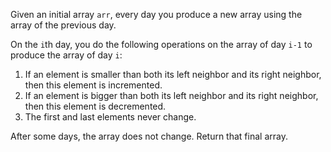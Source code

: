 Given an initial array `arr`, every day you produce a new array using the array of the previous day.

On the `i`th day, you do the following operations on the array of day `i-1` to produce the array of day `i`:

1. If an element is smaller than both its left neighbor and its right neighbor, then this element is incremented.
2. If an element is bigger than both its left neighbor and its right neighbor, then this element is decremented.
3. The first and last elements never change.

After some days, the array does not change. Return that final array.